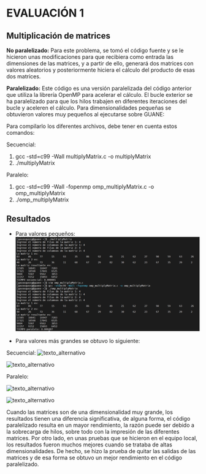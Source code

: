 # EVALUACIÓN 1 

## Multiplicación de matrices
**No paralelizado:** Para este problema, se tomó el código fuente y se le hicieron unas modificaciones para que recibiera como entrada las dimensiones de las matrices, y a partir de ello, generará dos matrices con valores aleatorios y posteriormente hiciera el cálculo del producto de esas dos matrices.
  
**Paralelizado:** Este código es una versión paralelizada del código anterior que utiliza la librería OpenMP para acelerar el cálculo. El bucle exterior se ha paralelizado para que los hilos trabajen en diferentes iteraciones del bucle y aceleren el cálculo.
Para dimensionalidades pequeñas se obtuvieron valores muy pequeños al ejecutarse sobre GUANE:

Para compilarlo los diferentes archivos, debe tener en cuenta estos comandos: 

Secuencial: 
1) gcc -std=c99 -Wall multiplyMatrix.c -o multiplyMatrix
2) ./multiplyMatrix


Paralelo: 
1) gcc -std=c99 -Wall -fopenmp omp_multiplyMatrix.c -o omp_multiplyMatrix
2) ./omp_multiplyMatrix


## Resultados
- Para valores pequeños: 
![texto_alternativo](https://github.com/gysselis40/IntroPP2192941/blob/main/OpenMP_2/Im%C3%A1genes/valores%20peque%C3%B1os.png)

- Para valores más grandes se obtuvo lo siguiente: 

Secuencial: 
![texto_alternativo](https://github.com/gysselis40/IntroPP2192941/blob/main/OpenMP_2/Im%C3%A1genes/val%20alto%20no.png)

![texto_alternativo](https://github.com/gysselis40/IntroPP2192941/blob/main/OpenMP_2/Im%C3%A1genes/result%20alto%20no.png)

Paralelo: 

![texto_alternativo](https://github.com/gysselis40/IntroPP2192941/blob/main/OpenMP_2/Im%C3%A1genes/alto%20par.png)

![texto_alternativo](https://github.com/gysselis40/IntroPP2192941/blob/main/OpenMP_2/Im%C3%A1genes/result%20alto%20par.png)

Cuando las matrices son de una dimensionalidad muy grande, los resultados tienen una diferencia significativa, de alguna forma, el código paralelizado resulta en un mayor rendimiento, la razón puede ser debido a la sobrecarga de hilos, sobre todo con la impresión de las diferentes matrices. 
Por otro lado, en unas pruebas que se hicieron en el equipo local, los resultados fueron muchos mejores cuando se trataba de altas dimensionalidades. De hecho, se hizo la prueba de quitar las salidas de las matrices y de esa forma se obtuvo un mejor rendimiento en el código paralelizado.





